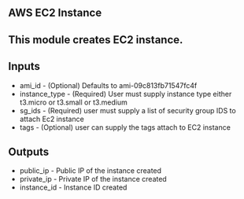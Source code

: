 ## AWS EC2 Instance
## This module creates EC2 instance.

## Inputs
* ami_id - (Optional) Defaults to ami-09c813fb71547fc4f
* instance_type - (Required) User must supply instance type either t3.micro or t3.small or t3.medium
* sg_ids - (Required) user must supply a list of security group IDS to attach Ec2 instance
* tags - (Optional) user can supply the tags attach to EC2 instance
## Outputs
* public_ip - Public IP of the instance created
* private_ip - Private IP of the instance created
* instance_id - Instance ID created